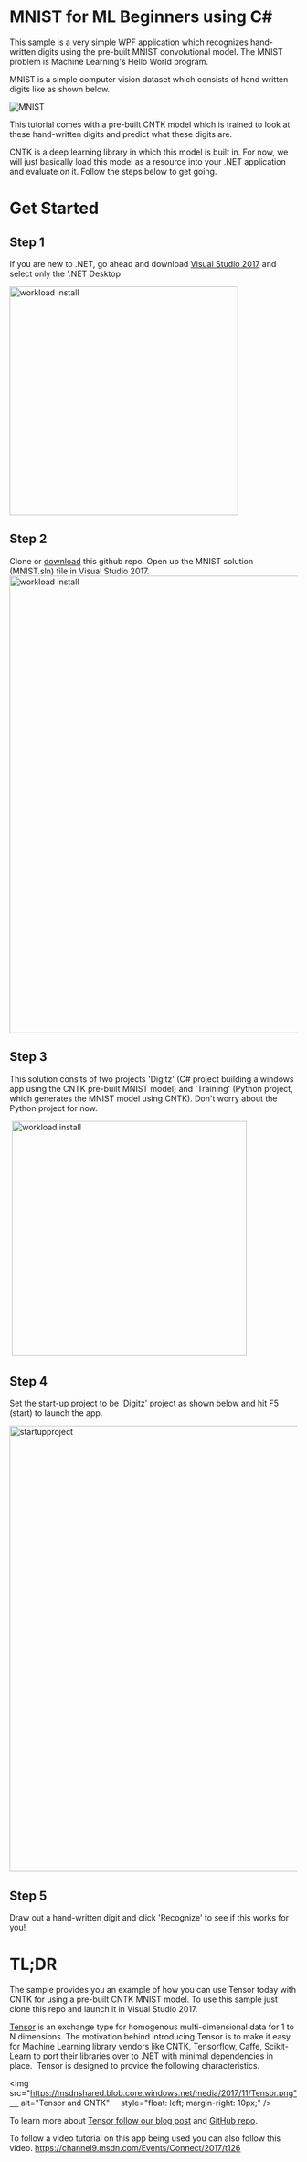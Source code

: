 # MNIST for ML Beginners using C#
  
This sample is a very simple WPF application which recognizes hand-written digits using the pre-built MNIST convolutional model. The MNIST problem is Machine Learning's Hello World program. 

MNIST is a simple computer vision dataset which consists of hand written digits like as shown below. 

<img src=https://msdnshared.blob.core.windows.net/media/2017/11/MNIST.png  alt="MNIST" />

This tutorial comes with a pre-built CNTK model which is trained to look at these hand-written digits and predict what these digits are. 

CNTK is a deep learning library in which this model is built in. For now, we will just basically load this model as a resource into your .NET application and evaluate on it.  Follow the steps below to get going. 

# Get Started
## Step 1
If you are new to .NET, go ahead and download [Visual Studio 2017](https://www.visualstudio.com/thank-you-downloading-visual-studio/?sku=Community&rel=15) and select only the '.NET Desktop 

<img src=https://msdnshared.blob.core.windows.net/media/2017/11/dotnetdesktop.png alt="workload install" width="400" hieght="320"/>

## Step 2
Clone or [download](https://github.com/dotnet-architecture/MNISTTensorCNTK/archive/master.zip) this github repo. Open up the MNIST solution (MNIST.sln) file in Visual Studio 2017. 
                         
 <img src=https://msdnshared.blob.core.windows.net/media/2017/11/sln.png alt="workload install" width="800" hieght="270"/>

## Step 3
This solution consits of two projects 'Digitz' (C# project building a windows app using the CNTK pre-built MNIST model) and 
'Training' (Python project, which generates the MNIST model using CNTK). Don't worry about the Python project for now. 

 <img src=https://msdnshared.blob.core.windows.net/media/2017/11/slnfragmentation.png alt="workload install" width="411" hieght="441"/>
 
## Step 4
Set the start-up project to be 'Digitz' project as shown below and hit F5 (start) to launch the app.

<img src=https://msdnshared.blob.core.windows.net/media/2017/11/startup.png alt="startupproject" width="780" hieght="441"/>

## Step 5
Draw out a hand-written digit and click 'Recognize' to see if this works for you!

# TL;DR
The sample provides you an example of how you can use Tensor<T> today with CNTK for using a pre-built CNTK MNIST model. To use this sample just clone this repo and launch it in Visual Studio 2017.


[Tensor<T>](https://blogs.msdn.microsoft.com/dotnet/2017/11/15/introducing-tensor-for-machine-learning-and-ai-libraries) is an exchange type for homogenous multi-dimensional data for 1 to N dimensions. The motivation behind introducing Tensor<T> is to make it easy for Machine Learning library vendors like CNTK, Tensorflow, Caffe, Scikit-Learn to port their libraries over to .NET with minimal dependencies in place.  Tensor<T> is designed to provide the following characteristics.

<img src="https://msdnshared.blob.core.windows.net/media/2017/11/Tensor.png"     alt="Tensor<T> and CNTK"     style="float: left; margin-right: 10px;" />

To learn more about [Tensor<T> follow our blog post](https://blogs.msdn.microsoft.com/dotnet/2017/11/15/introducing-tensor-for-machine-learning-and-ai-libraries) and [GitHub repo](https://github.com/dotnet/corefxlab/tree/master/src/System.Numerics.Tensors). 
  
To follow a video tutorial on this app being used you can also follow this video. 
https://channel9.msdn.com/Events/Connect/2017/t126


  
  
  
  



